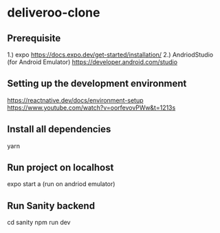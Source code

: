 # deliveroo-clone

## Prerequisite
1.) expo
  https://docs.expo.dev/get-started/installation/
2.) AndriodStudio (for Android Emulator)
  https://developer.android.com/studio
  
## Setting up the development environment
  https://reactnative.dev/docs/environment-setup
  https://www.youtube.com/watch?v=oorfevovPWw&t=1213s

## Install all dependencies
yarn

## Run project on localhost
expo start
a (run on andriod emulator)

## Run Sanity backend 
cd sanity
npm run dev
